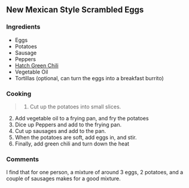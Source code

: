 ## New Mexican Style Scrambled Eggs

### Ingredients

* Eggs
* Potatoes
* Sausage
* Peppers
* [Hatch Green Chili](http://www.hatch-chile.com/)
* Vegetable Oil
* Tortillas (optional, can turn the eggs into a breakfast burrito)

### Cooking

>1. Cut up the potatoes into small slices.
2. Add vegetable oil to a frying pan, and fry the potatoes
3. Dice up Peppers and add to the frying pan.
4. Cut up sausages and add to the pan.
5. When the potatoes are soft, add eggs in, and stir.
6. Finally, add green chili and turn down the heat


### Comments

I find that for one person, a mixture of around 3 eggs, 2 potatoes, and a couple of sausages makes for a good mixture. 
